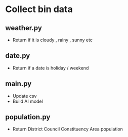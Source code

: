 # Collect bin data #

## weather.py ##
- Return if it is cloudy , rainy , sunny etc

## date.py ##
- Return if a date is holiday / weekend

## main.py ##
- Update csv
- Build AI model

## population.py ##
- Return District Council Constituency Area population